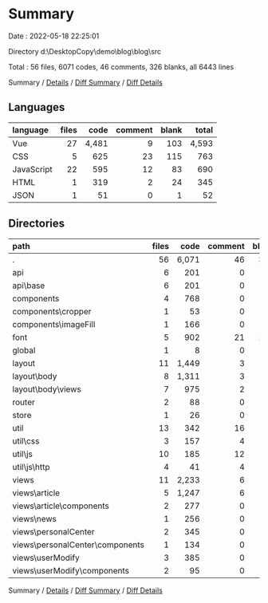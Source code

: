 # Summary

Date : 2022-05-18 22:25:01

Directory d:\DesktopCopy\demo\blog\blog\src

Total : 56 files,  6071 codes, 46 comments, 326 blanks, all 6443 lines

Summary / [Details](details.md) / [Diff Summary](diff.md) / [Diff Details](diff-details.md)

## Languages
| language | files | code | comment | blank | total |
| :--- | ---: | ---: | ---: | ---: | ---: |
| Vue | 27 | 4,481 | 9 | 103 | 4,593 |
| CSS | 5 | 625 | 23 | 115 | 763 |
| JavaScript | 22 | 595 | 12 | 83 | 690 |
| HTML | 1 | 319 | 2 | 24 | 345 |
| JSON | 1 | 51 | 0 | 1 | 52 |

## Directories
| path | files | code | comment | blank | total |
| :--- | ---: | ---: | ---: | ---: | ---: |
| . | 56 | 6,071 | 46 | 326 | 6,443 |
| api | 6 | 201 | 0 | 28 | 229 |
| api\base | 6 | 201 | 0 | 28 | 229 |
| components | 4 | 768 | 0 | 17 | 785 |
| components\cropper | 1 | 53 | 0 | 3 | 56 |
| components\imageFill | 1 | 166 | 0 | 4 | 170 |
| font | 5 | 902 | 21 | 117 | 1,040 |
| global | 1 | 8 | 0 | 3 | 11 |
| layout | 11 | 1,449 | 3 | 41 | 1,493 |
| layout\body | 8 | 1,311 | 3 | 32 | 1,346 |
| layout\body\views | 7 | 975 | 2 | 29 | 1,006 |
| router | 2 | 88 | 0 | 11 | 99 |
| store | 1 | 26 | 0 | 3 | 29 |
| util | 13 | 342 | 16 | 57 | 415 |
| util\css | 3 | 157 | 4 | 24 | 185 |
| util\js | 10 | 185 | 12 | 33 | 230 |
| util\js\http | 4 | 41 | 4 | 12 | 57 |
| views | 11 | 2,233 | 6 | 43 | 2,282 |
| views\article | 5 | 1,247 | 6 | 20 | 1,273 |
| views\article\components | 2 | 277 | 0 | 7 | 284 |
| views\news | 1 | 256 | 0 | 5 | 261 |
| views\personalCenter | 2 | 345 | 0 | 7 | 352 |
| views\personalCenter\components | 1 | 134 | 0 | 3 | 137 |
| views\userModify | 3 | 385 | 0 | 11 | 396 |
| views\userModify\components | 2 | 95 | 0 | 6 | 101 |

Summary / [Details](details.md) / [Diff Summary](diff.md) / [Diff Details](diff-details.md)